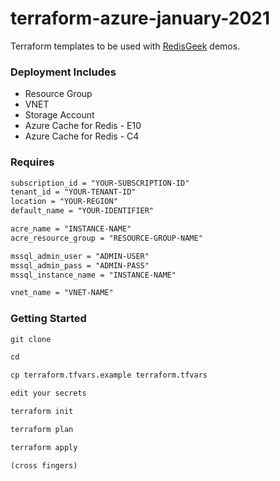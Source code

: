 # terraform-azure-january-2021

Terraform templates to be used with
[RedisGeek](https://github.com/redisgeek) demos.

### Deployment Includes

- Resource Group
- VNET
- Storage Account
- Azure Cache for Redis - E10
- Azure Cache for Redis - C4

### Requires

```markdown
subscription_id = "YOUR-SUBSCRIPTION-ID"
tenant_id = "YOUR-TENANT-ID"
location = "YOUR-REGION"
default_name = "YOUR-IDENTIFIER"

acre_name = "INSTANCE-NAME"
acre_resource_group = "RESOURCE-GROUP-NAME"

mssql_admin_user = "ADMIN-USER"
mssql_admin_pass = "ADMIN-PASS"
mssql_instance_name = "INSTANCE-NAME"

vnet_name = "VNET-NAME"
```

### Getting Started

```markdown
git clone 

cd 

cp terraform.tfvars.example terraform.tfvars

edit your secrets

terraform init

terraform plan

terraform apply 

(cross fingers)
```
